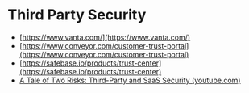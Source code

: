 # Third Party Security
- [https://www.vanta.com/](https://www.vanta.com/)
- [https://www.conveyor.com/customer-trust-portal](https://www.conveyor.com/customer-trust-portal)
- [https://safebase.io/products/trust-center](https://safebase.io/products/trust-center)
- [A Tale of Two Risks: Third-Party and SaaS Security (youtube.com)](https://www.youtube.com/watch?v=dkTWWdGlN3k)